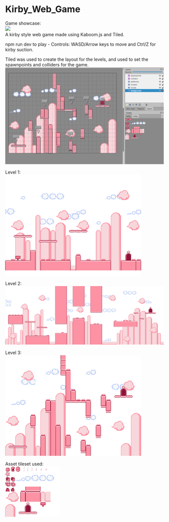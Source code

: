 # Kirby_Web_Game
Game showcase: <br />
![](./public/Showcase.gif)
<br />
A kirby style web game made using Kaboom.js and Tiled. 

npm run dev to play - Controls: WASD/Arrow keys to move and Ctrl/Z for kirby suction.

Tiled was used to create the layout for the levels, and used to set the spawnpoints and colliders for the game. 
<br />
![](./public/TiledLayout.png)

Level 1: <br />
![](./public/level-1.png)

Level 2: <br />
![](./public/level-2.png)

Level 3: <br />
![](./public/level-3.png)

Asset tileset used: <br />
![](./public/kirby.png)